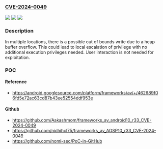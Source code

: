 ### [CVE-2024-0049](https://cve.mitre.org/cgi-bin/cvename.cgi?name=CVE-2024-0049)
![](https://img.shields.io/static/v1?label=Product&message=Android&color=blue)
![](https://img.shields.io/static/v1?label=Version&message=%3D%2014%20&color=brighgreen)
![](https://img.shields.io/static/v1?label=Vulnerability&message=Elevation%20of%20privilege&color=brighgreen)

### Description

In multiple locations, there is a possible out of bounds write due to a heap buffer overflow. This could lead to local escalation of privilege with no additional execution privileges needed. User  interaction is not needed for exploitation.

### POC

#### Reference
- https://android.googlesource.com/platform/frameworks/av/+/462689f06fd5e72ac63cd87b43ee52554ddf953e

#### Github
- https://github.com/Aakashmom/frameworks_av_android10_r33_CVE-2024-0049
- https://github.com/nidhihcl75/frameworks_av_AOSP10_r33_CVE-2024-0049
- https://github.com/nomi-sec/PoC-in-GitHub

